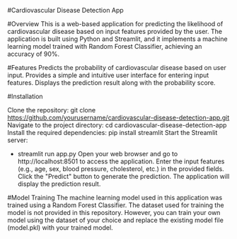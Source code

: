 #Cardiovascular Disease Detection App

#Overview
This is a web-based application for predicting the likelihood of cardiovascular disease based on input features provided by the user. The application is built using Python and Streamlit, and it implements a machine learning model trained with Random Forest Classifier, achieving an accuracy of 90%.

#Features
Predicts the probability of cardiovascular disease based on user input.
Provides a simple and intuitive user interface for entering input features.
Displays the prediction result along with the probability score.

#Installation

Clone the repository: git clone https://github.com/yourusername/cardiovascular-disease-detection-app.git
Navigate to the project directory: cd cardiovascular-disease-detection-app
Install the required dependencies: pip install streamlit
Start the Streamlit server:
  - streamlit run app.py
Open your web browser and go to http://localhost:8501 to access the application.
Enter the input features (e.g., age, sex, blood pressure, cholesterol, etc.) in the provided fields.
Click the "Predict" button to generate the prediction.
The application will display the prediction result.

#Model Training
The machine learning model used in this application was trained using a Random Forest Classifier. The dataset used for training the model is not provided in this repository. However, you can train your own model using the dataset of your choice and replace the existing model file (model.pkl) with your trained model.
